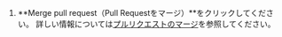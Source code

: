 1. **Merge pull request（Pull Requestをマージ）**をクリックしてください。 詳しい情報については[プルリクエストのマージ](/github/collaborating-with-issues-and-pull-requests/merging-a-pull-request)を参照してください。
